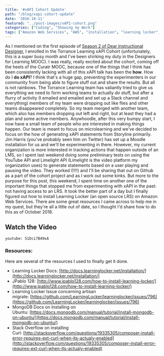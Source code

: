 ```yaml
---
title: '#xAPI Cohort Update'
path: "/blog/xapi-cohort-update"
date: '2016-10-11'
featured: "../post-images/xAPI-cohort.png"
categories: ["Coding", "Showing my Work"]
tags: ["Amazon Web Services", "AWS", "installation", "learning locker", "xAPI"]
---
```


As I mentioned on the first episode of [Season 2 of Dear Instructional Designer](/blog/dear-id-interview-with-craig-wiggins/), I enrolled in the Torrance Learning xAPI Cohort (unfortunately, this is a super busy month and I've been shirking my duty in the Designers for Learning MOOC). I was really, really excited about the cohort, coming off the heels of the Curatr MOOC, because one of the things that I think has been consistently lacking with all of this xAPI talk has been the **how**. How do I **do xAPI**? I think that's a huge gap, preventing the experimenters in our community from being able to figure stuff out and share the results. But all is not rainbows. The Torrance Learning team has valiantly tried to give us everything we need to form working teams to actually _do_ stuff, but after a flurry of activity (I emailed and emailed and set up a Slack channel and everything) members of my team were dropping out like flies and other teams disappeared completely. So my team merged with another team, which also has members dropping out left and right, but at least they had a plan and some active members. Anywhoodle, after this very bumpy start, I now have a small team of people who are interested in making things happen. Our team is meant to focus on microlearning and we've decided to focus on the how of generating xAPI statements from Storyline primarily. Jim Harris (you've probably seen him on Twitter) has set up a Moodle installation for us and we'll be experimenting in there. However, my current organization is more interested in tracking actions that happen outside of an LMS, so I spent last weekend doing some preliminary tests on using the YouTube API and Limelight API (Limelight is the video platform my organization uses) to generate statements based on a user playing and pausing the video. They worked (!!!!) and I'll be sharing that out on Github as a part of the cohort project and as I work out some kinks. But more to the purpose for this post, this weekend, I spent time on another one of the important things that stopped me from experimenting with xAPI in the past: not having access to an LRS. It took the better part of a day but I finally figured out how to install Learning Locker (an open source LRS) on Amazon Web Services. There are some great resources I came across to help me in my quest, but they're all a little out of date, so I thought I'd share how to do this as of October 2016.

## Watch the Video

`youtube: 51Dci7B49xA`

### Resources:

Here are several of the resources I used to finally get it done.

*   Learning Locker Docs: [http://docs.learninglocker.net/installation/](http://docs.learninglocker.net/installation/)
*   JPablo 128: [http://www.jpablo128.com/how-to-install-learning-locker/](http://www.jpablo128.com/how-to-install-learning-locker/)
*   Learning Locker Issue concerning artisan migrate: [https://github.com/LearningLocker/learninglocker/issues/796](https://github.com/LearningLocker/learninglocker/issues/796)
*   MongoDB Docs on Installing on Ubuntu: [https://docs.mongodb.com/manual/tutorial/install-mongodb-on-ubuntu/](https://docs.mongodb.com/manual/tutorial/install-mongodb-on-ubuntu/)
*   Stack Overflow on installing Curl: [http://stackoverflow.com/questions/19335305/composer-install-error-requires-ext-curl-when-its-actualy-enabled](http://stackoverflow.com/questions/19335305/composer-install-error-requires-ext-curl-when-its-actualy-enabled)
